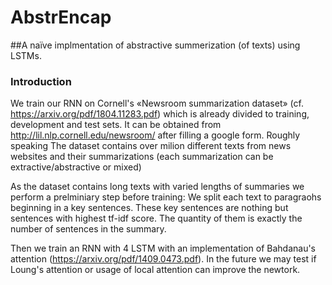 # AbstrEncap
##A naïve implmentation of abstractive summerization (of texts) using LSTMs.

### Introduction
We train our RNN on Cornell's «Newsroom summarization dataset» (cf. https://arxiv.org/pdf/1804.11283.pdf) which is already divided to training, development and test sets. It can be obtained from http://lil.nlp.cornell.edu/newsroom/ after filling a google form. Roughly speaking The dataset contains over milion different texts from news websites and their summarizations (each summarization can be extractive/abstractive or mixed)

As the dataset contains long texts with varied lengths of summaries we perform a prelminiary step before training:  We split each text to paragraohs beginning in a key sentences. These key sentences are nothing but sentences with highest tf-idf score. The quantity of them is exactly the number of sentences in the summary.

Then we train an RNN with 4 LSTM with an implementation of Bahdanau's attention (https://arxiv.org/pdf/1409.0473.pdf). In the future we may test if Loung's attention or usage of local attention can improve the newtork.
